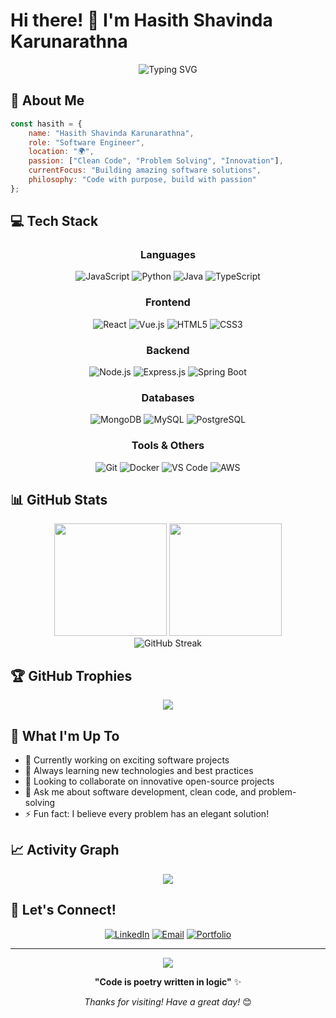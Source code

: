 # Hi there! 👋 I'm Hasith Shavinda Karunarathna

<div align="center">
  <img src="https://readme-typing-svg.herokuapp.com?font=Fira+Code&pause=1000&color=2196F3&center=true&vCenter=true&width=435&lines=Software+Engineer;Problem+Solver;Code+Enthusiast;Always+Learning" alt="Typing SVG" />
</div>

## 🚀 About Me

```javascript
const hasith = {
    name: "Hasith Shavinda Karunarathna",
    role: "Software Engineer",
    location: "🌍",
    passion: ["Clean Code", "Problem Solving", "Innovation"],
    currentFocus: "Building amazing software solutions",
    philosophy: "Code with purpose, build with passion"
};
```

## 💻 Tech Stack

<div align="center">

### Languages
![JavaScript](https://img.shields.io/badge/-JavaScript-F7DF1E?style=flat-square&logo=javascript&logoColor=black)
![Python](https://img.shields.io/badge/-Python-3776AB?style=flat-square&logo=python&logoColor=white)
![Java](https://img.shields.io/badge/-Java-007396?style=flat-square&logo=java&logoColor=white)
![TypeScript](https://img.shields.io/badge/-TypeScript-3178C6?style=flat-square&logo=typescript&logoColor=white)

### Frontend
![React](https://img.shields.io/badge/-React-61DAFB?style=flat-square&logo=react&logoColor=black)
![Vue.js](https://img.shields.io/badge/-Vue.js-4FC08D?style=flat-square&logo=vue.js&logoColor=white)
![HTML5](https://img.shields.io/badge/-HTML5-E34F26?style=flat-square&logo=html5&logoColor=white)
![CSS3](https://img.shields.io/badge/-CSS3-1572B6?style=flat-square&logo=css3&logoColor=white)

### Backend
![Node.js](https://img.shields.io/badge/-Node.js-339933?style=flat-square&logo=node.js&logoColor=white)
![Express.js](https://img.shields.io/badge/-Express.js-000000?style=flat-square&logo=express&logoColor=white)
![Spring Boot](https://img.shields.io/badge/-Spring%20Boot-6DB33F?style=flat-square&logo=spring-boot&logoColor=white)

### Databases
![MongoDB](https://img.shields.io/badge/-MongoDB-47A248?style=flat-square&logo=mongodb&logoColor=white)
![MySQL](https://img.shields.io/badge/-MySQL-4479A1?style=flat-square&logo=mysql&logoColor=white)
![PostgreSQL](https://img.shields.io/badge/-PostgreSQL-336791?style=flat-square&logo=postgresql&logoColor=white)

### Tools & Others
![Git](https://img.shields.io/badge/-Git-F05032?style=flat-square&logo=git&logoColor=white)
![Docker](https://img.shields.io/badge/-Docker-2496ED?style=flat-square&logo=docker&logoColor=white)
![VS Code](https://img.shields.io/badge/-VS%20Code-007ACC?style=flat-square&logo=visual-studio-code&logoColor=white)
![AWS](https://img.shields.io/badge/-AWS-232F3E?style=flat-square&logo=amazon-aws&logoColor=white)

</div>

## 📊 GitHub Stats

<div align="center">
  <img height="180em" src="https://github-readme-stats.vercel.app/api?username=hasithshavinda918&show_icons=true&theme=tokyonight&include_all_commits=true&count_private=true"/>
  <img height="180em" src="https://github-readme-stats.vercel.app/api/top-langs/?username=hasithshavinda918&layout=compact&langs_count=8&theme=tokyonight"/>
</div>

<div align="center">
  <img src="https://github-readme-streak-stats.herokuapp.com/?user=hasithshavinda918&theme=tokyonight" alt="GitHub Streak" />
</div>

## 🏆 GitHub Trophies
<div align="center">
  <img src="https://github-profile-trophy.vercel.app/?username=hasithshavinda918&theme=tokyonight&no-frame=false&no-bg=true&margin-w=4" />
</div>

## 🎯 What I'm Up To

- 🔭 Currently working on exciting software projects
- 🌱 Always learning new technologies and best practices
- 👯 Looking to collaborate on innovative open-source projects
- 💬 Ask me about software development, clean code, and problem-solving
- ⚡ Fun fact: I believe every problem has an elegant solution!

## 📈 Activity Graph

<div align="center">
  <img src="https://github-readme-activity-graph.vercel.app/graph?username=hasithshavinda918&theme=tokyo-night&bg_color=1a1b27&color=70a5fd&line=bf91f3&point=f7df1e&area=true&hide_border=true" />
</div>

## 🤝 Let's Connect!

<div align="center">

[![LinkedIn](https://img.shields.io/badge/-LinkedIn-0077B5?style=for-the-badge&logo=linkedin&logoColor=white)]([https://linkedin.com/in/your-profile](https://www.instagram.com/hasith_.shavinda/?fbclid=IwZXh0bgNhZW0CMTAAYnJpZBExYWo0dlczNG9kVGVFMm9HTAEeFtnru23vyo7W8ikSElG7gVbeLtxzbix4P5YKrDZwPOiF2GFYnnFrEC1JcAc_aem_rfTGY-Ece2-uOCywZR_IBA#))
[![Email](https://img.shields.io/badge/-Email-D14836?style=for-the-badge&logo=gmail&logoColor=white)](mailto:your.email@example.com)
[![Portfolio](https://img.shields.io/badge/-Portfolio-000000?style=for-the-badge&logo=vercel&logoColor=white)]([https://your-portfolio.com](https://hasithshavinda918.github.io/Hasith-Shavinda-Portfolio/))


</div>

---

<div align="center">
  <img src="https://komarev.com/ghpvc/?username=hasithshavinda918&color=blue&style=flat-square&label=Profile+Views" />
  
  **"Code is poetry written in logic"** ✨
  
  *Thanks for visiting! Have a great day!* 😊
</div>
